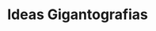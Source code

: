 ---
title: "Ideas Gigantografias"
url: /santa-cruz-de-la-sierra/ideas-gigantografias/
shop: copyshop
---